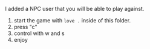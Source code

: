 I added a NPC user that you will be able to play against.

1. start the game with ``` love . ``` inside of this folder.
2. press "c" 
3. control with w and s
4. enjoy
